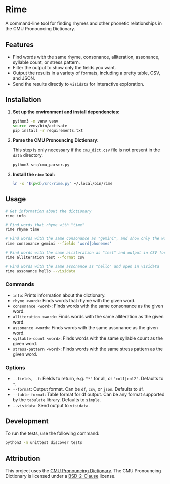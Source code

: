 # Rime

A command-line tool for finding rhymes and other phonetic relationships in the CMU Pronouncing Dictionary.

## Features

*   Find words with the same rhyme, consonance, alliteration, assonance, syllable count, or stress pattern.
*   Filter the output to show only the fields you want.
*   Output the results in a variety of formats, including a pretty table, CSV, and JSON.
*   Send the results directly to `visidata` for interactive exploration.

## Installation

1.  **Set up the environment and install dependencies:**

    ```bash
    python3 -m venv venv
    source venv/bin/activate
    pip install -r requirements.txt
    ```

2.  **Parse the CMU Pronouncing Dictionary:**

    This step is only necessary if the `cmu_dict.csv` file is not present in the `data` directory.

    ```bash
    python3 src/cmu_parser.py
    ```

3.  **Install the `rime` tool:**

    ```bash
    ln -s "$(pwd)/src/rime.py" ~/.local/bin/rime
    ```

## Usage

```bash
# Get information about the dictionary
rime info

# Find words that rhyme with "time"
rime rhyme time

# Find words with the same consonance as "gemini", and show only the word and phonemes
rime consonance gemini --fields 'word|phonemes'

# Find words with the same alliteration as "test" and output in CSV format
rime alliteration test --format csv

# Find words with the same assonance as "hello" and open in visidata
rime assonance hello --visidata
```

### Commands

*   `info`: Prints information about the dictionary.
*   `rhyme <word>`: Finds words that rhyme with the given word.
*   `consonance <word>`: Finds words with the same consonance as the given word.
*   `alliteration <word>`: Finds words with the same alliteration as the given word.
*   `assonance <word>`: Finds words with the same assonance as the given word.
*   `syllable-count <word>`: Finds words with the same syllable count as the given word.
*   `stress-pattern <word>`: Finds words with the same stress pattern as the given word.

### Options

*   `--fields, -f`: Fields to return, e.g. `"*"` for all, or `"col1|col2"`. Defaults to `*`.
*   `--format`: Output format. Can be `df`, `csv`, or `json`. Defaults to `df`.
*   `--table-format`: Table format for df output. Can be any format supported by the `tabulate` library. Defaults to `simple`.
*   `--visidata`: Send output to `visidata`.

## Development

To run the tests, use the following command:

```bash
python3 -m unittest discover tests
```

## Attribution

This project uses the [CMU Pronouncing Dictionary](http://www.speech.cs.cmu.edu/cgi-bin/cmudict). The CMU Pronouncing Dictionary is licensed under a [BSD-2-Clause](https://opensource.org/licenses/BSD-2-Clause) license.